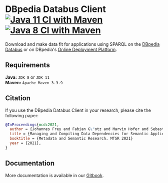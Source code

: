 # DBpedia Databus Client [![Java 11 CI with Maven](https://github.com/dbpedia/databus-client/actions/workflows/maven-java-11.yml/badge.svg)](https://github.com/dbpedia/databus-client/actions/workflows/maven-java-11.yml) [![Java 8 CI with Maven](https://github.com/dbpedia/databus-client/actions/workflows/maven-java-8.yml/badge.svg)](https://github.com/dbpedia/databus-client/actions/workflows/maven-java-8.yml)


Download and make data fit for applications using SPARQL on the [DBpedia Databus](https://github.com/dbpedia/databus) or on DBpedia's [Online Deployment Platform](https://databus.dbpedia.org/).

## Requirements

**Java:** `JDK 8` or `JDK 11` <br>
**Maven:**  `Apache Maven 3.3.9`

## Citation

If you use the DBpedia Databus Client in your research, please cite the following paper:

```bibtex
@InProceedings{mcdc2021,
  author = {Johannes Frey and Fabian G\"otz and Marvin Hofer and Sebastian Hellmann},
  title = {Managing and Compiling Data Dependencies for Semantic Applications using Databus Client},
  booktitle = {Metadata and Semantic Research. MTSR 2021}
  year = {2021},
}
```

## Documentation

More documentation is available in our [Gitbook](https://dbpedia.gitbook.io/databus/v/download-client/).